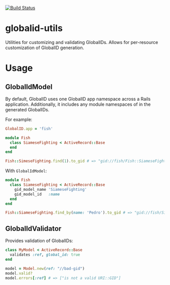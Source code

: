 [![Build Status](https://circleci.com/gh/wunderteam/globalid-utils.svg?style=svg)](https://circleci.com/gh/wunderteam/globalid-utils)

# globalid-utils

Utilities for customizing and validating GlobalIDs. Allows for per-resource customization of GlobalID generation.

# Usage

## GlobalIdModel

By default, GlobalID uses one GlobalID app namespace across a Rails application. Additionally, it includes any module namespaces of in the generated GlobalIDs.

For example:

```ruby
GlobalID.app = 'fish'

module Fish
  class SiameseFighting < ActiveRecord::Base
  end
end

Fish::SimeseFighting.find(1).to_gid # => "gid://fish/Fish::SiameseFighting/1"
```

With `GlobalIdModel`:

```ruby
module Fish
  class SiameseFighting < ActiveRecord::Base
    gid_model_name 'SiameseFighting'
    gid_model_id   :name
  end
end

Fish::SiameseFighting.find_by(name: 'Pedro').to_gid # => "gid://fish/SiameseFighting/Pedro"
```

## GlobalIdValidator

Provides validation of GlobalIDs:

```ruby
class MyModel < ActiveRecord::Base
  validates :ref, global_id: true
end

model = Model.new(ref: "//bad-gid")
model.valid?
model.errors[:ref] # => ["is not a valid URI::GID"]
```
